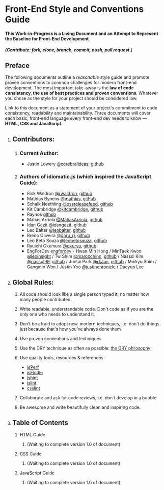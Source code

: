 # Front-End Style and Conventions Guide

#### This Work-in-Progress is a Living Document and an Attempt to Represent the Baseline for Front-End Development
##### (Contribute: fork, clone, branch, commit, push, pull request.)

## Preface

The following documents outline a _reasonable_ style guide and promote proven conventions to common challenges for modern front-end development. The most important take-away is the **law of code consistency, the use of best practices and proven conventions**. Whatever you chose as the style for your project should be considered law. 

Link to this document as a statement of your project's commitment to code consistency, readability and maintainability. Three documents will cover each basic, front-end language every front-end dev needs to know — **HTML, CSS and JavaScript**.

1. ## Contributors:

	1. ### Current Author:

		* Justin Lowery [@cerebralideas](http://twitter.com/cerebralideas), [github](https://github.com/cerebralideas)
	
	2. ### Authors of idiomatic.js (which inspired the JavaScript Guide):
	
		* Rick Waldron [@rwaldron](http://twitter.com/rwaldron), [github](https://github.com/rwldrn)
		* Mathias Bynens [@mathias](http://twitter.com/mathias), [github](https://github.com/mathiasbynens)
		* Schalk Neethling [@ossreleasefeed](http://twitter.com/ossreleasefeed), [github](https://github.com/ossreleasefeed/)
		* Kit Cambridge	[@kitcambridge](http://twitter.com/kitcambridge), [github](https://github.com/kitcambridge)
		* Raynos [github](https://github.com/Raynos)
		* Matias Arriola [@MatiasArriola](https://twitter.com/MatiasArriola), [github](https://github.com/MatiasArriola/)
		* Idan Gazit [@idangazit](http://twitter.com/idangazit), [github](https://github.com/idangazit)
		* Leo Balter [@leobalter](http://twitter.com/leobalter), [github](https://github.com/leobalter)
		* Breno Oliveira [@garu_rj](http://twitter.com/garu_rj), [github](https://github.com/garu)
		* Leo Beto Souza [@leobetosouza](http://twitter.com/leobetosouza), [github](https://github.com/leobetosouza)
		* Ryuichi Okumura [@okuryu](http://twitter.com/okuryu), [github](https://github.com/okuryu)
		* EngForDev [engfordev](http://www.opentutorials.org/course/167/1363) - Hwan Min Hong / MinTaek Kwon [@leoinsight](http://twitter.com/leoinsight) / Tw Shim [@marocchino](http://twitter.com/marocchino), [github](https://github.com/marocchino) / Nassol Kim [@nassol99](http://twitter.com/nassol99), [github](https://github.com/nassol) / Juntai Park [@rkJun](http://twitter.com/rkJun), [github](https://github.com/rkJun) / Minkyu Shim / Gangmin Won / Justin Yoo [@justinchronicle](http://twitter.com/justinchronicle) / Daeyup Lee

1. ## Global Rules:

	1. All code should look like a single person typed it, no matter how many people contributed.
	
	2. Write readable, understandable code. Don't code as if you are the only one who needs to understand it.
	
	3. Don't be afraid to adopt new, modern techniques, i.e. don't do things just because that's how you've always done them
	
	4. Use proven conventions and techniques
	
	5. Use the DRY technique as often as possible: [the DRY philosophy](http://en.wikipedia.org/wiki/Don't_repeat_yourself)
	
	6. Use quality tools, resources & references
	
		* [jsPerf](http://jsperf.com/)
		* [jsFiddle](http://jsfiddle.net/)
		* [jshint](http://jshint.com/)
		* [jslint](http://jslint.org/)
		* [csslint](http://csslint.net)
	
	7. Collaborate and ask for code reviews, i.e. don't develop in a bubble!
	
	8. Be awesome and write beautifully clean and inspiring code.
	
2. ## Table of Contents

	1. HTML Guide
	
		1. (Waiting to complete version 1.0 of document)
	
	2. CSS Guide
	
		1. (Waiting to complete version 1.0 of document)
	
	3. JavaScript Guide
	
		1. (Waiting to complete version 1.0 of document)